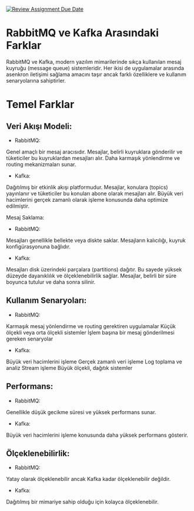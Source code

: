 [![Review Assignment Due Date](https://classroom.github.com/assets/deadline-readme-button-22041afd0340ce965d47ae6ef1cefeee28c7c493a6346c4f15d667ab976d596c.svg)](https://classroom.github.com/a/QWW6IsQU)

# RabbitMQ ve Kafka Arasındaki Farklar

RabbitMQ ve Kafka, modern yazılım mimarilerinde sıkça kullanılan mesaj kuyruğu (message queue) sistemleridir. Her ikisi de uygulamalar arasında asenkron iletişimi sağlama amacını taşır ancak farklı özelliklere ve kullanım senaryolarına sahiptirler.

# Temel Farklar

## Veri Akışı Modeli:


* RabbitMQ:

Genel amaçlı bir mesaj aracısıdır. Mesajlar, belirli kuyruklara gönderilir ve tüketiciler bu kuyruklardan mesajları alır. Daha karmaşık yönlendirme ve routing mekanizmaları sunar.

* Kafka: 

Dağıtılmış bir etkinlik akışı platformudur. Mesajlar, konulara (topics) yayınlanır ve tüketiciler bu konuları abone olarak mesajları alır. Büyük veri hacimlerini gerçek zamanlı olarak işleme konusunda daha optimize edilmiştir.

Mesaj Saklama:

* RabbitMQ: 

Mesajları genellikle bellekte veya diskte saklar. Mesajların kalıcılığı, kuyruk konfigürasyonuna bağlıdır.

* Kafka: 

Mesajları disk üzerindeki parçalara (partitions) dağıtır. Bu sayede yüksek düzeyde dayanıklılık ve ölçeklenebilirlik sağlar. Mesajlar, belirli bir süre boyunca tutulur ve daha sonra silinir.

## Kullanım Senaryoları:

* RabbitMQ:

Karmaşık mesaj yönlendirme ve routing gerektiren uygulamalar
Küçük ölçekli veya orta ölçekli sistemler
İşlem başına bir mesaj gönderilmesi gereken senaryolar

* Kafka:

Büyük veri hacimlerini işleme
Gerçek zamanlı veri işleme
Log toplama ve analiz
Stream işleme
Büyük ölçekli, dağıtık sistemler

## Performans:

* RabbitMQ: 

Genellikle düşük gecikme süresi ve yüksek performans sunar.

* Kafka: 

Büyük veri hacimlerini işleme konusunda daha yüksek performans gösterir.

## Ölçeklenebilirlik:

* RabbitMQ: 

Yatay olarak ölçeklenebilir ancak Kafka kadar ölçeklenebilir değildir.

* Kafka: 

Dağıtılmış bir mimariye sahip olduğu için kolayca ölçeklenebilir.

